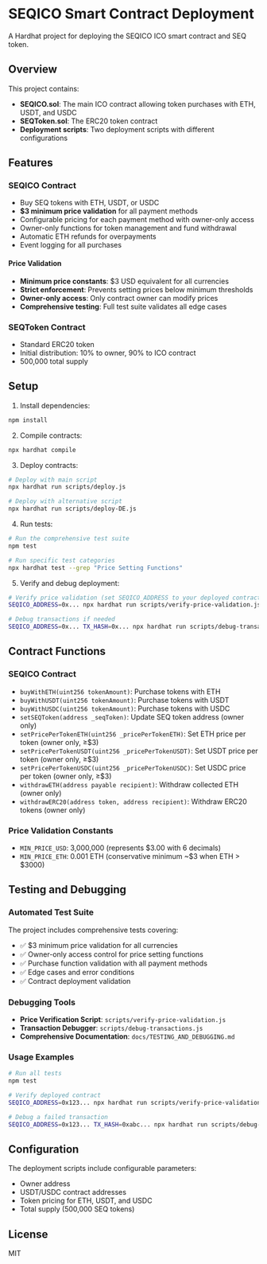 # SEQICO Smart Contract Deployment

A Hardhat project for deploying the SEQICO ICO smart contract and SEQ token.

## Overview

This project contains:
- **SEQICO.sol**: The main ICO contract allowing token purchases with ETH, USDT, and USDC
- **SEQToken.sol**: The ERC20 token contract
- **Deployment scripts**: Two deployment scripts with different configurations

## Features

### SEQICO Contract
- Buy SEQ tokens with ETH, USDT, or USDC
- **$3 minimum price validation** for all payment methods
- Configurable pricing for each payment method with owner-only access
- Owner-only functions for token management and fund withdrawal
- Automatic ETH refunds for overpayments
- Event logging for all purchases

#### Price Validation
- **Minimum price constants**: $3 USD equivalent for all currencies
- **Strict enforcement**: Prevents setting prices below minimum thresholds
- **Owner-only access**: Only contract owner can modify prices
- **Comprehensive testing**: Full test suite validates all edge cases

### SEQToken Contract
- Standard ERC20 token
- Initial distribution: 10% to owner, 90% to ICO contract
- 500,000 total supply

## Setup

1. Install dependencies:
```bash
npm install
```

2. Compile contracts:
```bash
npx hardhat compile
```

3. Deploy contracts:
```bash
# Deploy with main script
npx hardhat run scripts/deploy.js

# Deploy with alternative script  
npx hardhat run scripts/deploy-DE.js
```

4. Run tests:
```bash
# Run the comprehensive test suite
npm test

# Run specific test categories
npx hardhat test --grep "Price Setting Functions"
```

5. Verify and debug deployment:
```bash
# Verify price validation (set SEQICO_ADDRESS to your deployed contract)
SEQICO_ADDRESS=0x... npx hardhat run scripts/verify-price-validation.js

# Debug transactions if needed
SEQICO_ADDRESS=0x... TX_HASH=0x... npx hardhat run scripts/debug-transactions.js
```

## Contract Functions

### SEQICO Contract
- `buyWithETH(uint256 tokenAmount)`: Purchase tokens with ETH
- `buyWithUSDT(uint256 tokenAmount)`: Purchase tokens with USDT
- `buyWithUSDC(uint256 tokenAmount)`: Purchase tokens with USDC
- `setSEQToken(address _seqToken)`: Update SEQ token address (owner only)
- `setPricePerTokenETH(uint256 _pricePerTokenETH)`: Set ETH price per token (owner only, ≥$3)
- `setPricePerTokenUSDT(uint256 _pricePerTokenUSDT)`: Set USDT price per token (owner only, ≥$3)
- `setPricePerTokenUSDC(uint256 _pricePerTokenUSDC)`: Set USDC price per token (owner only, ≥$3)
- `withdrawETH(address payable recipient)`: Withdraw collected ETH (owner only)
- `withdrawERC20(address token, address recipient)`: Withdraw ERC20 tokens (owner only)

### Price Validation Constants
- `MIN_PRICE_USD`: 3,000,000 (represents $3.00 with 6 decimals)
- `MIN_PRICE_ETH`: 0.001 ETH (conservative minimum ~$3 when ETH > $3000)

## Testing and Debugging

### Automated Test Suite
The project includes comprehensive tests covering:
- ✅ $3 minimum price validation for all currencies
- ✅ Owner-only access control for price setting functions
- ✅ Purchase function validation with all payment methods
- ✅ Edge cases and error conditions
- ✅ Contract deployment validation

### Debugging Tools
- **Price Verification Script**: `scripts/verify-price-validation.js`
- **Transaction Debugger**: `scripts/debug-transactions.js`
- **Comprehensive Documentation**: `docs/TESTING_AND_DEBUGGING.md`

### Usage Examples
```bash
# Run all tests
npm test

# Verify deployed contract
SEQICO_ADDRESS=0x123... npx hardhat run scripts/verify-price-validation.js

# Debug a failed transaction
SEQICO_ADDRESS=0x123... TX_HASH=0xabc... npx hardhat run scripts/debug-transactions.js
```

## Configuration

The deployment scripts include configurable parameters:
- Owner address
- USDT/USDC contract addresses
- Token pricing for ETH, USDT, and USDC
- Total supply (500,000 SEQ tokens)

## License

MIT

